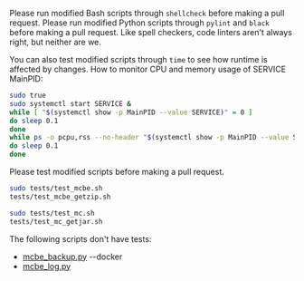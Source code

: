 Please run modified Bash scripts through `shellcheck` before making a pull request.
Please run modified Python scripts through `pylint` and `black` before making a pull request.
Like spell checkers, code linters aren't always right, but neither are we.

You can also test modified scripts through `time` to see how runtime is affected by changes.
How to monitor CPU and memory usage of SERVICE MainPID:
```bash
sudo true
sudo systemctl start SERVICE &
while [ "$(systemctl show -p MainPID --value SERVICE)" = 0 ]
do sleep 0.1
done
while ps -o pcpu,rss --no-header "$(systemctl show -p MainPID --value SERVICE)"
do sleep 0.1
done
```

Please test modified scripts before making a pull request.
```bash
sudo tests/test_mcbe.sh
tests/test_mcbe_getzip.sh

sudo tests/test_mc.sh
tests/test_mc_getjar.sh
```
The following scripts don't have tests:
- [mcbe_backup.py](src/mcbe_backup.py) --docker
- [mcbe_log.py](src/mcbe_log.py)

